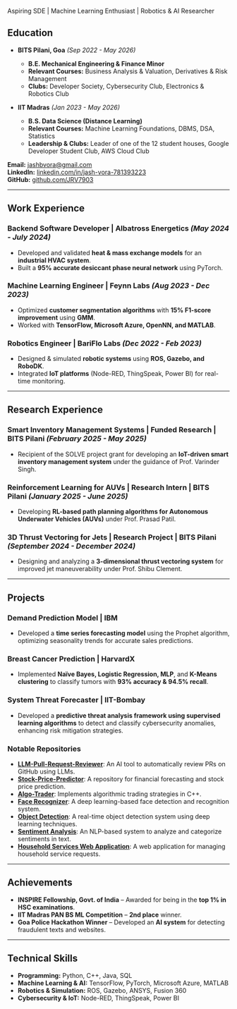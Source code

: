 Aspiring SDE | Machine Learning Enthusiast | Robotics & AI Researcher

##  Education  

- **BITS Pilani, Goa** *(Sep 2022 - May 2026)*  
  - **B.E. Mechanical Engineering & Finance Minor**
  - **Relevant Courses:** Business Analysis & Valuation, Derivatives & Risk Management  
  - **Clubs:** Developer Society, Cybersecurity Club, Electronics & Robotics Club  

- **IIT Madras** *(Jan 2023 - May 2026)*  
  - **B.S. Data Science (Distance Learning)** 
  - **Relevant Courses:** Machine Learning Foundations, DBMS, DSA, Statistics  
  - **Leadership & Clubs:** Leader of one of the 12 student houses, Google Developer Student Club, AWS Cloud Club  

 **Email:** [jashbvora@gmail.com](mailto:jashbvora@gmail.com)  
 **LinkedIn:** [linkedin.com/in/jash-vora-781393223](https://linkedin.com/in/jash-vora-781393223)  
 **GitHub:** [github.com/JRV7903](https://github.com/JRV7903)

---

##  Work Experience 

### **Backend Software Developer | Albatross Energetics** *(May 2024 - July 2024)*  
- Developed and validated **heat & mass exchange models** for an **industrial HVAC system**.  
- Built a **95% accurate desiccant phase neural network** using PyTorch.  

### **Machine Learning Engineer | Feynn Labs** *(Aug 2023 - Dec 2023)*  
- Optimized **customer segmentation algorithms** with **15% F1-score improvement** using **GMM**.  
- Worked with **TensorFlow, Microsoft Azure, OpenNN, and MATLAB**.  

### **Robotics Engineer | BariFlo Labs** *(Dec 2022 - Feb 2023)*  
- Designed & simulated **robotic systems** using **ROS, Gazebo, and RoboDK**.  
- Integrated **IoT platforms** (Node-RED, ThingSpeak, Power BI) for real-time monitoring.  

---

## Research Experience

### **Smart Inventory Management Systems | Funded Research | BITS Pilani** *(February 2025 - May 2025)*
-  Recipient of the SOLVE project grant for developing an **IoT-driven smart inventory management system** under the guidance of Prof. Varinder Singh.

### **Reinforcement Learning for AUVs | Research Intern | BITS Pilani** *(January 2025 - June 2025)*
- Developing **RL-based path planning algorithms for Autonomous Underwater Vehicles (AUVs)** under Prof. Prasad Patil.  

### **3D Thrust Vectoring for Jets | Research Project | BITS Pilani** *(September 2024 - December 2024)*  
- Designing and analyzing a **3-dimensional thrust vectoring system** for improved jet maneuverability under Prof. Shibu Clement.

---

##  Projects  

### **Demand Prediction Model | IBM**  
- Developed a **time series forecasting model** using the Prophet algorithm, optimizing seasonality trends for accurate sales predictions.  

### **Breast Cancer Prediction | HarvardX**  
- Implemented **Naïve Bayes, Logistic Regression, MLP**, and **K-Means clustering** to classify tumors with **93% accuracy & 94.5% recall**.

### **System Threat Forecaster | IIT-Bombay**  
- Developed a **predictive threat analysis framework using supervised learning algorithms** to detect and classify cybersecurity anomalies, enhancing risk mitigation strategies.

### Notable Repositories  

- **[LLM-Pull-Request-Reviewer](https://github.com/JRV7903/LLM-Pull-Request-Reviewer)**: An AI tool to automatically review PRs on GitHub using LLMs.  
- **[Stock-Price-Predictor](https://github.com/JRV7903/Stock-Price-Predictor)**: A repository for financial forecasting and stock price prediction.  
- **[Algo-Trader](https://github.com/JRV7903/Algo-Trader)**: Implements algorithmic trading strategies in C++.  
- **[Face Recognizer](https://github.com/JRV7903/face_recognizer)**: A deep learning-based face detection and recognition system.  
- **[Object Detection](https://github.com/JRV7903/object_detection)**: A real-time object detection system using deep learning techniques.  
- **[Sentiment Analysis](https://github.com/JRV7903/Sentiment-Analysis)**: An NLP-based system to analyze and categorize sentiments in text.  
- **[Household Services Web Application](https://github.com/JRV7903/Household-Services-Web-Application)**: A web application for managing household service requests.  

---

##  Achievements  

- **INSPIRE Fellowship, Govt. of India** – Awarded for being in the **top 1% in HSC examinations**.  
- **IIT Madras PAN BS ML Competition** – **2nd place** winner.  
- **Goa Police Hackathon Winner** – Developed an **AI system** for detecting fraudulent texts and websites.  

---

##  Technical Skills  

- **Programming:** Python, C++, Java, SQL  
- **Machine Learning & AI:** TensorFlow, PyTorch, Microsoft Azure, MATLAB  
- **Robotics & Simulation:** ROS, Gazebo, ANSYS, Fusion 360  
- **Cybersecurity & IoT:** Node-RED, ThingSpeak, Power BI  
